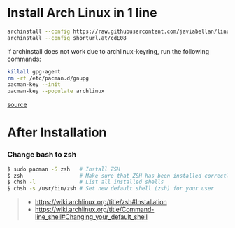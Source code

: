 # Install Arch Linux in 1 line



```bash
archinstall --config https://raw.githubusercontent.com/javiabellan/linux/master/server-g3.json
archinstall --config shorturl.at/cdE08
```


if archinstall does not work due to archlinux-keyring, run the following commands:

```bash
killall gpg-agent
rm -rf /etc/pacman.d/gnupg
pacman-key --init
pacman-key --populate archlinux
```
[source](https://github.com/archlinux/archinstall/issues/1389#issuecomment-1190773779)


# After Installation

### Change bash to zsh

```bash
$ sudo pacman -S zsh   # Install ZSH
$ zsh                  # Make sure that ZSH has been installed correctly
$ chsh -l              # List all installed shells
$ chsh -s /usr/bin/zsh # Set new default shell (zsh) for your user
```

> - https://wiki.archlinux.org/title/zsh#Installation
> - https://wiki.archlinux.org/title/Command-line_shell#Changing_your_default_shell
